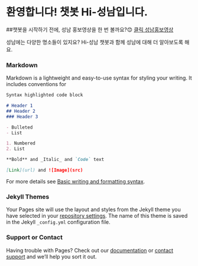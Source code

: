 # 환영합니다! 챗봇 Hi-성남입니다.

##챗봇을 시작하기 전에,
성남 홍보영상을 한 번 볼까요?😊
[클릭 성남홍보영상](https://www.youtube.com/watch?v=mS6qjsT9mEg) 


성남에는 다양한 명소들이 있지요?
Hi-성남 챗봇과 함께
성남에 대해 더 알아보도록 해요.

### Markdown

Markdown is a lightweight and easy-to-use syntax for styling your writing. It includes conventions for

```markdown
Syntax highlighted code block

# Header 1
## Header 2
### Header 3

- Bulleted
- List

1. Numbered
2. List

**Bold** and _Italic_ and `Code` text

[Link](url) and ![Image](src)
```

For more details see [Basic writing and formatting syntax](https://docs.github.com/en/github/writing-on-github/getting-started-with-writing-and-formatting-on-github/basic-writing-and-formatting-syntax).

### Jekyll Themes

Your Pages site will use the layout and styles from the Jekyll theme you have selected in your [repository settings](https://github.com/Donghwanim/Hisn/settings/pages). The name of this theme is saved in the Jekyll `_config.yml` configuration file.

### Support or Contact

Having trouble with Pages? Check out our [documentation](https://docs.github.com/categories/github-pages-basics/) or [contact support](https://support.github.com/contact) and we’ll help you sort it out.
